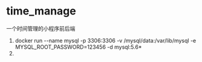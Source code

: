 # time_manage
一个时间管理的小程序前后端



1. docker run --name mysql -p 3306:3306 -v /mysql/data:/var/lib/mysql -e MYSQL_ROOT_PASSWORD=123456 -d mysql:5.6*
2. 